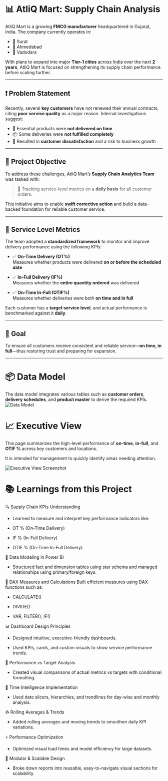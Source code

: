 # 📊 AtliQ Mart: Supply Chain Analysis

AtliQ Mart is a growing **FMCG manufacturer** headquartered in Gujarat, India. The company currently operates in:

- 📍 Surat  
- 📍 Ahmedabad  
- 📍 Vadodara  

With plans to expand into major **Tier-1 cities** across India over the next **2 years**, AtliQ Mart is focused on strengthening its supply chain performance before scaling further.

---

## ❗ Problem Statement

Recently, several **key customers** have not renewed their annual contracts, citing **poor service quality** as a major reason. Internal investigations suggest:

- 🚫 Essential products were **not delivered on time**
- 📦 Some deliveries were **not fulfilled completely**
- 🤝 Resulted in **customer dissatisfaction** and a risk to business growth

---

## 🎯 Project Objective

To address these challenges, AtliQ Mart’s **Supply Chain Analytics Team** was tasked with:

> 📍 Tracking service-level metrics on a **daily basis** for all customer orders.

This initiative aims to enable **swift corrective action** and build a data-backed foundation for reliable customer service.

---

## 📐 Service Level Metrics

The team adopted a **standardized framework** to monitor and improve delivery performance using the following KPIs:

- ✅ **On-Time Delivery (OT%)**  
  Measures whether products were delivered **on or before the scheduled date**

- ✅ **In-Full Delivery (IF%)**  
  Measures whether the **entire quantity ordered** was delivered

- ✅ **On-Time In-Full (OTIF%)**  
  Measures whether deliveries were both **on time and in full**

Each customer has a **target service level**, and actual performance is benchmarked against it **daily**.

---

## 📌 Goal

To ensure all customers receive consistent and reliable service—**on time, in full**—thus restoring trust and preparing for expansion.

---
# 📦 Data Model
The data model integrates various tables such as **customer orders**, **delivery schedules**, and **product master** to derive the required KPIs.
![Data Model](https://github.com/user-attachments/assets/5e800c94-d02b-4d87-ac53-d75488b00524)

# 📈 Executive View

This page summarizes the high-level performance of **on-time**, **in-full**, and **OTIF %** across key customers and locations.

It is intended for management to quickly identify areas needing attention.

![Executive View Screenshot](https://github.com/user-attachments/assets/1eee0ef9-537d-4657-b3b9-d7bb747defb8)

# 📚 Learnings from this Project
🔍 Supply Chain KPIs Understanding
- Learned to measure and interpret key performance indicators like:

- OT % (On-Time Delivery)

- IF % (In-Full Delivery)

- OTIF % (On-Time In-Full Delivery)

🔗 Data Modeling in Power BI
- Structured fact and dimension tables using star schema and managed relationships using primary/foreign keys.

🧮 DAX Measures and Calculations
Built efficient measures using DAX functions such as:

 - CALCULATE()

- DIVIDE()

- VAR, FILTER(), IF()

📊 Dashboard Design Principles

- Designed intuitive, executive-friendly dashboards.

- Used KPIs, cards, and custom visuals to show service performance trends.

🧠 Performance vs Target Analysis
- Created visual comparisons of actual metrics vs targets with conditional formatting.

📅 Time Intelligence Implementation
- Used date slicers, hierarchies, and trendlines for day-wise and monthly analysis.

♻️ Rolling Averages & Trends
- Added rolling averages and moving trends to smoothen daily KPI variations.

⚡ Performance Optimization
- Optimized visual load times and model efficiency for large datasets.

🧩 Modular & Scalable Design
- Broke down reports into reusable, easy-to-navigate visual sections for scalability.










